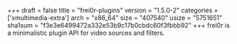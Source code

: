 +++
draft = false
title = "frei0r-plugins"
version = "1.5.0-2"
categories = ['xmultimedia-extra']
arch = "x86_64"
size = "407540"
usize = "5751651"
sha1sum = "f3e3e6499472a332e53b9c17b0cbdc60f3fbbb92"
+++
frei0r is a minimalistic plugin API for video sources and filters.